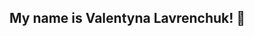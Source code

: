 ## My name is Valentyna Lavrenchuk! 👋


<!--
**LavrenchukV/LavrenchukV** is a ✨ _special_ ✨ repository because its `README.md` (this file) appears on your GitHub profile.

👋 Hi, I’m [Your Name]

🎓 Graduate of the Department of Economic Cybernetics, Taras Shevchenko National University of Kyiv
📊 Experienced in data analysis, econometrics, teaching, and entrepreneurship
🚀 Passionate about connecting economic reasoning with modern data-driven methods

🔎 Interests
- 📈 Applied Econometrics
- 🤖 Machine Learning
- 📊 Practical Data Analysis
- 🧠 AI Concepts

📂 This Repository Contains
- 📘 Study & practice projects
- 📚 Useful resources for work and learning
- 🛠️ Examples of applying modern data analysis methods

🔧 Tech & Tools
- 🐍 Python (NumPy, Pandas, Scikit-learn, Matplotlib, Seaborn)
- 🗄️ SQL
- 📊 BI & Visualization: Power BI, Tableau, Looker Studio
- 📉 Econometrics & Stats: EViews, gretl, R
- 📑 Spreadsheets & Automation: MS Excel, Google Sheets, VBA
- 🤝 Collaboration & Workflow: Git/GitHub, Slack
